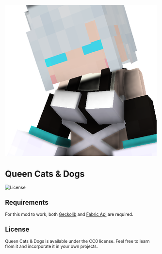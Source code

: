 ![Queen Cats Logo](src/main/resources/assets/queencats/icon.png)
# Queen Cats & Dogs
![License](https://camo.githubusercontent.com/3a8e2ee6b60fed49705450b45c2d1b0f2b00ccb204efda3408ff7f8fce7bca3f/68747470733a2f2f696d672e736869656c64732e696f2f6769746875622f6c6963656e73652f466c6173687952656573652f6661627269632d6d6f642d6d616e616765722e737667)


## Requirements

For this mod to work, both [Geckolib](https://www.curseforge.com/minecraft/mc-mods/geckolib) and [Fabric Api](https://www.curseforge.com/minecraft/mc-mods/fabric-api) are required.

## License

Queen Cats & Dogs is available under the CC0 license. Feel free to learn from it and incorporate it in your own projects.
